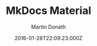 ---
title: MkDocs Material
github: https://github.com/squidfunk/mkdocs-material
demo: https://squidfunk.github.io/mkdocs-material/
author: Martin Donath
ssg:
  - MkDocs
cms:
  - Markdown
date: 2016-01-28T22:09:23.000Z
description: A Material Design theme for MkDocs
draft: true
publish_date: '2016-01-28T22:09:23Z'
update_date: '2022-08-27T11:13:32Z'
github_star: 10845
github_fork: 2440
---